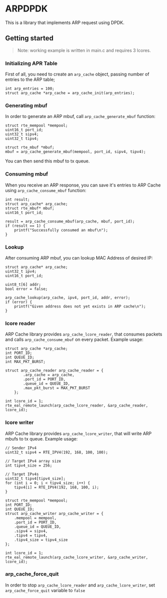 # ARPDPDK

This is a library that implements ARP request using DPDK.

## Getting started

> Note: working example is written in main.c and requires 3 lcores.

### Initializing APR Table

First of all, you need to create an `arp_cache` object, passing number of entries
to the ARP table;
```
int arp_entries = 100;
struct arp_cache *arp_cache = arp_cache_init(arp_entries);
```

### Generating mbuf

In order to generate an ARP mbuf, call `arp_cache_generate_mbuf` function:

```
struct rte_mempool *mempool;
uint16_t port_id;
uint32_t sipv4;
uint32_t tipv4;

struct rte_mbuf *mbuf;
mbuf = arp_cache_generate_mbuf(mempool, port_id, sipv4, tipv4);
```

You can then send this mbuf to tx queue.

### Consuming mbuf

When you receive an ARP response, you can save it's entries to ARP Cache using `arp_cache_consume_mbuf` function:

```
int result;
struct arp_cache* arp_cache;
struct rte_mbuf* mbuf;
uint16_t port_id;

result = arp_cache_consume_mbuf(arp_cache, mbuf, port_id);
if (result == 1) {
    printf("Successfully consumed an mbuf\n");
}
```

### Lookup

After consuming ARP mbuf, you can lookup MAC Address of desired IP:

```
struct arp_cache* arp_cache;
uint32_t ipv4;
uint16_t port_id;

uint8_t[6] addr;
bool error = false;

arp_cache_lookup(arp_cache, ipv4, port_id, addr, error);
if (error) {
    printf("Given address does not yet exists in ARP cache\n");
}
```

### lcore reader

ARP Cache library provides `arp_cache_lcore_reader`, that consumes packets and 
calls `arp_cache_consume_mbuf` on every packet. Example usage:

```
struct arp_cache *arp_cache;
int PORT_ID;
int QUEUE_ID;
int MAX_PKT_BURST;

struct arp_cache_reader arp_cache_reader = {
        .arp_cache = arp_cache,
        .port_id = PORT_ID,
        .queue_id = QUEUE_ID,
        .max_pkt_burst = MAX_PKT_BURST
    };

int lcore_id = 1;
rte_eal_remote_launch(arp_cache_lcore_reader, &arp_cache_reader, lcore_id); 
```


### lcore writer

ARP Cache library provides `arp_cache_lcore_writer`, that will write ARP mbufs 
to tx queue. Example usage:

```
// Sender IPv4
uint32_t sipv4 = RTE_IPV4(192, 168, 100, 100);

// Target IPv4 array size
int tipv4_size = 256;

// Target IPv4s
uint32_t tipv4[tipv4_size];
for (int i = 0; i < tipv4_size; i++) {
    tipv4[i] = RTE_IPV4(192, 168, 100, i);
}

struct rte_mempool *mempool;
int PORT_ID;
int QUEUE_ID;
struct arp_cache_writer arp_cache_writer = {
    .mempool = mempool,
    .port_id = PORT_ID,
    .queue_id = QUEUE_ID,
    .sipv4 = sipv4,
    .tipv4 = tipv4,
    .tipv4_size = tipv4_size
};

int lcore_id = 1;
rte_eal_remote_launch(arp_cache_lcore_writer, &arp_cache_writer, lcore_id);
```

### arp_cache_force_quit

In order to stop `arp_cache_lcore_reader` and `arp_cache_lcore_writer`, set `arp_cache_force_quit` variable to `false`
